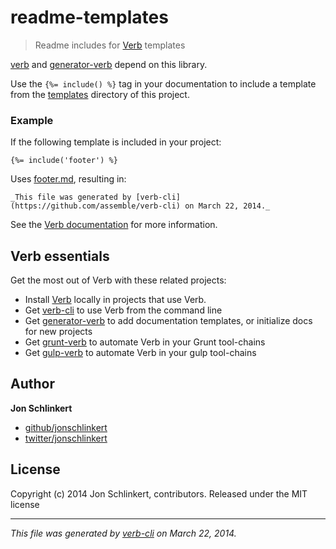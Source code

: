 # readme-templates

> Readme includes for [Verb](https://github.com/assemble/verb) templates

[verb](https://github.com/assemble/verb) and [generator-verb](https://github.com/assemble/generator-verb) depend on this library.

Use the `{%= include() %}` tag in your documentation to include a template from the [templates](./templates) directory of this project.

### Example

If the following template is included in your project:

```
{%= include('footer') %}
```

Uses [footer.md](./templates/footer.md), resulting in:

```
_This file was generated by [verb-cli](https://github.com/assemble/verb-cli) on March 22, 2014._
```

See the [Verb documentation](https://github.com/assemble/verb) for more information.

## Verb essentials
Get the most out of Verb with these related projects:

* Install [Verb](https://github.com/assemble/verb) locally in projects that use Verb.
* Get [verb-cli](https://github.com/assemble/verb-cli) to use Verb from the command line
* Get [generator-verb](https://github.com/assemble/generator-verb) to add documentation templates, or initialize docs for new projects
* Get [grunt-verb](https://github.com/assemble/grunt-verb) to automate Verb in your Grunt tool-chains
* Get [gulp-verb](https://github.com/assemble/gulp-verb) to automate Verb in your gulp tool-chains

## Author

**Jon Schlinkert**

+ [github/jonschlinkert](https://github.com/jonschlinkert)
+ [twitter/jonschlinkert](http://twitter.com/jonschlinkert)

## License
Copyright (c) 2014 Jon Schlinkert, contributors.
Released under the MIT license

***

_This file was generated by [verb-cli](https://github.com/assemble/verb-cli) on March 22, 2014._